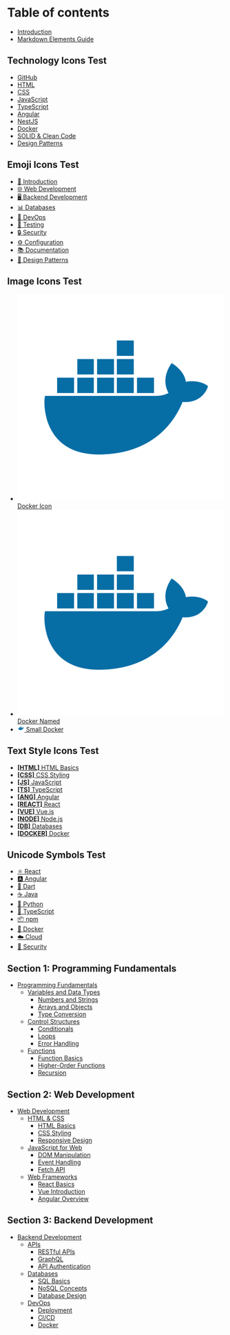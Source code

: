 # Table of contents

* [Introduction](README.md)
* [Markdown Elements Guide](markdown-elements.md)

## Technology Icons Test

* [<i class="fa fa-github"></i> GitHub](README.md)
* [<i class="fa fa-html5"></i> HTML](README.md)
* [<i class="fa fa-css3"></i> CSS](README.md)
* [<i class="fa fa-js"></i> JavaScript](README.md)
* [<i class="fa fa-code"></i> TypeScript](README.md)
* [<i class="fa fa-angular"></i> Angular](README.md)
* [<i class="fa fa-feather"></i> NestJS](README.md)
* [<i class="fa fa-docker"></i> Docker](README.md)
* [<i class="fa fa-broom"></i> SOLID & Clean Code](README.md)
* [<i class="fa fa-sitemap"></i> Design Patterns](README.md)

## Emoji Icons Test

* [📄 Introduction](README.md)
* [🌐 Web Development](README.md)
* [🖥️ Backend Development](README.md)
* [📊 Databases](README.md)
* [🔧 DevOps](README.md)
* [🧪 Testing](README.md)
* [🔒 Security](README.md)
* [⚙️ Configuration](README.md)
* [📚 Documentation](README.md)
* [🧩 Design Patterns](README.md)

## Image Icons Test

* [![](assets/docker-ico.svg) Docker Icon](README.md)
* [![Docker](assets/docker-ico.svg) Docker Named](README.md)
* [<img src="assets/docker-ico.svg" width="16" height="16"> Small Docker](README.md)

## Text Style Icons Test

* [**[HTML]** HTML Basics](README.md)
* [**[CSS]** CSS Styling](README.md)
* [**[JS]** JavaScript](README.md)
* [**[TS]** TypeScript](README.md)
* [**[ANG]** Angular](README.md)
* [**[REACT]** React](README.md)
* [**[VUE]** Vue.js](README.md)
* [**[NODE]** Node.js](README.md)
* [**[DB]** Databases](README.md)
* [**[DOCKER]** Docker](README.md)

## Unicode Symbols Test

* [⚛️ React](README.md)
* [🅰️ Angular](README.md)
* [🎯 Dart](README.md)
* [☕ Java](README.md)
* [🐍 Python](README.md)
* [🔷 TypeScript](README.md)
* [📦 npm](README.md)
* [🐳 Docker](README.md)
* [☁️ Cloud](README.md)
* [🔐 Security](README.md)

## Section 1: Programming Fundamentals

* [Programming Fundamentals](section1/README.md)
  * [Variables and Data Types](section1/variables-data-types/README.md)
    * [Numbers and Strings](section1/variables-data-types/numbers-strings.md)
    * [Arrays and Objects](section1/variables-data-types/arrays-objects.md)
    * [Type Conversion](section1/variables-data-types/type-conversion.md)
  * [Control Structures](section1/control-structures/README.md)
    * [Conditionals](section1/control-structures/conditionals.md)
    * [Loops](section1/control-structures/loops.md)
    * [Error Handling](section1/control-structures/error-handling.md)
  * [Functions](section1/functions/README.md)
    * [Function Basics](section1/functions/basics.md)
    * [Higher-Order Functions](section1/functions/higher-order.md)
    * [Recursion](section1/functions/recursion.md)

## Section 2: Web Development

* [Web Development](section2/README.md)
  * [HTML & CSS](section2/html-css/README.md)
    * [HTML Basics](section2/html-css/html-basics.md)
    * [CSS Styling](section2/html-css/css-styling.md)
    * [Responsive Design](section2/html-css/responsive-design.md)
  * [JavaScript for Web](section2/javascript-web/README.md)
    * [DOM Manipulation](section2/javascript-web/dom-manipulation.md)
    * [Event Handling](section2/javascript-web/event-handling.md)
    * [Fetch API](section2/javascript-web/fetch-api.md)
  * [Web Frameworks](section2/web-frameworks/README.md)
    * [React Basics](section2/web-frameworks/react-basics.md)
    * [Vue Introduction](section2/web-frameworks/vue-intro.md)
    * [Angular Overview](section2/web-frameworks/angular-overview.md)

## Section 3: Backend Development

* [Backend Development](section3/README.md)
  * [APIs](section3/apis/README.md)
    * [RESTful APIs](section3/apis/restful.md)
    * [GraphQL](section3/apis/graphql.md)
    * [API Authentication](section3/apis/authentication.md)
  * [Databases](section3/databases/README.md)
    * [SQL Basics](section3/databases/sql-basics.md)
    * [NoSQL Concepts](section3/databases/nosql-concepts.md)
    * [Database Design](section3/databases/database-design.md)
  * [DevOps](section3/devops/README.md)
    * [Deployment](section3/devops/deployment.md)
    * [CI/CD](section3/devops/ci-cd.md)
    * [Docker](section3/devops/docker.md)
